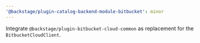 ```yaml
---
'@backstage/plugin-catalog-backend-module-bitbucket': minor
---
```


Integrate `@backstage/plugin-bitbucket-cloud-common` as replacement for the `BitbucketCloudClient`.
